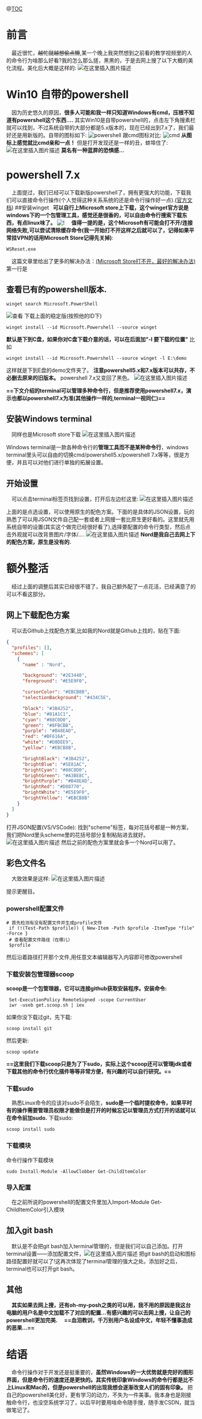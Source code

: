 @[TOC](目录)

# 前言
&ensp;&ensp;最近很忙，~~越忙就越想偷点懒~~,某一个晚上我突然想到之前看的教学视频里的人的命令行为啥那么好看?我的怎么那么搓，黑黑的，于是去网上搜了以下大概的美化流程。美化后大概是这样的:
![在这里插入图片描述](https://img-blog.csdnimg.cn/9d55cdc26e9443008217fca2dd47a723.png?x-oss-process=image/watermark,type_d3F5LXplbmhlaQ,shadow_50,text_Q1NETiBAVHJlZVRyYXZlbGVy,size_20,color_FFFFFF,t_70,g_se,x_16)


# Win10 自带的powershell

&ensp;&ensp;因为历史悠久的原因，**很多人可能和我一样只知道Windows有cmd，压根不知道有powershell这个东西....** 其实Win10是自带powershell的，点击左下角搜素栏就可以找到，不过系统自带的大部分都是5.x版本的，现在已经出到7.x了，我们最好还是用新版的。自带的图标如下:
![powershell](https://img-blog.csdnimg.cn/72722c82ba94453b9fab281525050386.png?x-oss-process=image/watermark,type_d3F5LXplbmhlaQ,shadow_50,text_Q1NETiBAVHJlZVRyYXZlbGVy,size_18,color_FFFFFF,t_70,g_se,x_16)
跟cmd图标对比:
![cmd](https://img-blog.csdnimg.cn/72854b3a2c9544a595d07c6dd460e579.png)
**从图标上感觉就比cmd亲和一点！** 但是打开发现还是一样的丑，蚌埠住了:
![在这里插入图片描述](https://img-blog.csdnimg.cn/af38755de77c42abbff662a1d6c2890d.png)
**莫名有一种蓝屏的恐惧感...**

# powershell 7.x
&ensp;&ensp;上面提过，我们已经可以下载新版powershell了，拥有更强大的功能，下载我们可以直接命令行操作(个人觉得这种关系系统的还是命令行操作好一点).([官方文档](https://docs.microsoft.com/zh-cn/powershell/scripting/install/installing-powershell-on-windows?view=powershell-7.2))
##安装winget
&ensp;**可以自行上Microsoft store上下载，这个winget官方说是windows下的一个包管理工具，感觉还是很香的，可以自由命令行搜索下载东西，有点linux味了。**
![!](https://img-blog.csdnimg.cn/e29f698b3d3b4b1ab520d95177254c1e.png)
&ensp;&ensp;**值得一提的是，这个Microsoft有可能会打不开/连接网络失败,可以尝试清除缓存命令(我一开始打不开这样之后就可以了，记得如果平常挂VPN的话用Microsoft Store记得先关掉)**:
``` shell
WSReset.exe
```
&ensp;&ensp;这篇文章里给出了更多的解决办法：[(Microsoft Store打不开，最好的解决办法)](https://zhuanlan.zhihu.com/p/343342776)
第一行是
## 查看已有的powershell版本.
``` shell
winget search Microsoft.PowerShell
```

![查看](https://img-blog.csdnimg.cn/42a793c8a51846dca0ee3e167676463e.png?x-oss-process=image/watermark,type_d3F5LXplbmhlaQ,shadow_50,text_Q1NETiBAVHJlZVRyYXZlbGVy,size_20,color_FFFFFF,t_70,g_se,x_16)
下载上面的稳定版(按照他的ID下)
``` shell
winget install --id Microsoft.Powershell --source winget
```
**默认是下到C盘，如果你对C盘下载介意的话，可以在后面加"-l 要下载的位置"**
比如 
```
winget install --id Microsoft.Powershell --source winget -l E:\demo
```

这样就是下到E盘的demo文件夹了。
**注意powershell5.x和7.x版本可以共存，不必删去原来的旧版本。**
powershell 7.x又变回了黑色。
![在这里插入图片描述](https://img-blog.csdnimg.cn/21eb7a09094f45459df6f6ea9b37941b.png?x-oss-process=image/watermark,type_d3F5LXplbmhlaQ,shadow_50,text_Q1NETiBAVHJlZVRyYXZlbGVy,size_20,color_FFFFFF,t_70,g_se,x_16)

**==下文介绍的terminal可以管理多种命令行，但是推荐使用powershell7.x，演示也都以powershell7.x为准(其他操作一样的,terminal一视同仁)==**

## 安装Windows terminal

&ensp;&ensp;同样也是Microsoft store下载
![在这里插入图片描述](https://img-blog.csdnimg.cn/4a30aa4303674bb5b38859d3f66ba09a.png)

Windows terminal是一款各种命令行的**管理工具而不是某种命令行**，windows terminal里头可以自由的切换cmd/powershell5.x/powershell 7.x等等，很是方便，并且可以对他们进行单独的拓展设置。

## 开始设置

&ensp;&ensp;可以点击terminal标签页找到设置，打开后左边栏这里:
![在这里插入图片描述](https://img-blog.csdnimg.cn/d6bb13c3e63248b6a6a34f4f76f102f3.png?x-oss-process=image/watermark,type_d3F5LXplbmhlaQ,shadow_50,text_Q1NETiBAVHJlZVRyYXZlbGVy,size_17,color_FFFFFF,t_70,g_se,x_16)

上面的是点选设置，可以使用原生的配色方案。下面的是具体的JSON设置，玩的熟悉了可以用JSON文件自己配一套或者上网搜一套比原生更好看的。这里就先用系统自带的设置(其实这个做完已经很好看了),选择要配置的命令行类型，然后点击外观就可以改背景图片/字体/....
![在这里插入图片描述](https://img-blog.csdnimg.cn/df0064d25bf442968b7f5b1ec6e9f3ec.png?x-oss-process=image/watermark,type_d3F5LXplbmhlaQ,shadow_50,text_Q1NETiBAVHJlZVRyYXZlbGVy,size_20,color_FFFFFF,t_70,g_se,x_16)
**Nord是我自己去网上下的配色方案，原生是没有的.**

# 额外整活

&ensp;&ensp;经过上面的调整后其实已经很不错了，我自己额外配了一点花活，已经满意了的可以不看这部分。

## 网上下载配色方案
&ensp;&ensp;可以去Github上找配色方案,比如我的Nord就是Github上找的，贴在下面:
``` JSON
{
  "profiles": [],
  "schemes": [
    {
      "name" : "Nord",

      "background": "#2E3440",
      "foreground": "#E5E9F0",

      "cursorColor": "#EBCB8B",
      "selectionBackground": "#434C5E",

      "black": "#3B4252",
      "blue": "#81A1C1",
      "cyan": "#88C0D0",
      "green": "#8FBCBB",
      "purple": "#B48EAD",
      "red": "#BF616A",
      "white": "#D8DEE9",
      "yellow": "#EBCB8B",

      "brightBlack": "#3B4252",
      "brightBlue": "#5E81AC",
      "brightCyan": "#88C0D0",
      "brightGreen": "#A3BE8C",
      "brightPurple": "#B48EAD",
      "brightRed": "#D08770",
      "brightWhite": "#E5E9F0",
      "brightYellow": "#EBCB8B"
    }
  ]
}
```
打开JSON配置(VS/VSCode):
找到"scheme"标签，每对花括号都是一种方案，我们把Nord里头scheme里的花括号部分复制粘贴进去就好。
![在这里插入图片描述](https://img-blog.csdnimg.cn/69467c71fdda4fd28b3436fd177d2579.png?x-oss-process=image/watermark,type_d3F5LXplbmhlaQ,shadow_50,text_Q1NETiBAVHJlZVRyYXZlbGVy,size_20,color_FFFFFF,t_70,g_se,x_16)
然后之前的配色方案里就会多一个Nord可以用了。


## 彩色文件名
&ensp;&ensp;大致效果是这样:
![在这里插入图片描述](https://img-blog.csdnimg.cn/7c3951d6fb934f2bbf0dd48c90ded185.png?x-oss-process=image/watermark,type_d3F5LXplbmhlaQ,shadow_50,text_Q1NETiBAVHJlZVRyYXZlbGVy,size_20,color_FFFFFF,t_70,g_se,x_16)

提示更醒目。

### powershell配置文件
``` shell
# 首先检测有没有配置文件并生成profile文件
 if (!(Test-Path $profile)) { New-Item -Path $profile -ItemType "file" -Force }
 # 查看配置文件路径（在哪儿）
 $profile
```
然后沿着路径打开那个文件,用任意文本编辑器写入内容即可修改powershell

### 下载安装包管理器scoop
**scoop是一个包管理器，它可以连接github获取安装程序。安装命令:**
``` shell 
 Set-ExecutionPolicy RemoteSigned -scope CurrentUser
 iwr -useb get.scoop.sh | iex
```
如果你没下载过git，先下载:
``` shell
scoop install git
```
然后更新:
``` shell
scoop update
```
**==这里我们下载scoop只是为了下sudo，实际上这个scoop还可以管理jdk或者下载其他的命令行优化插件等等非常方便，有兴趣的可以自行研究。==**


### 下载sudo
&ensp;&ensp;熟悉Linux命令的应该对sudo不会陌生，**sudo是一个临时提权命令，如果平时有的操作需要管理员权限才能做但是打开的时候忘记以管理员方式打开的话就可以在命令前加sudo.**
下载sudo:
``` shell
scoop install sudo
```

### 下载模块
命令行操作下载模块
``` shell
sudo Install-Module -AllowClobber Get-ChildItemColor
```

### 导入配置
&ensp;&ensp;在之前所说的powershell的配置文件里加入Import-Module Get-ChildItemColor引入模块

## 加入git bash
&ensp;&ensp;默认是不会把git bash加入terminal管理的，但是我们可以自己添加。打开terminal设置——添加配置文件，![在这里插入图片描述](https://img-blog.csdnimg.cn/0b38943aac524d8181a3d88c8c7e259f.png?x-oss-process=image/watermark,type_d3F5LXplbmhlaQ,shadow_50,text_Q1NETiBAVHJlZVRyYXZlbGVy,size_20,color_FFFFFF,t_70,g_se,x_16)
把git bash的启动和图标路径配置好就可以了!这再次体现了terminal管理的强大之处。添加好之后，terminal也可以打开git bash。

## 其他
&ensp;&ensp;**其实如果去网上搜，还有oh-my-posh之类的可以用，我不用的原因是我这台电脑的用户名是中文加载不了对应的配置...有感兴趣的可以去网上搜，让自己的powershell更加完美.**
&ensp;&ensp;**==血泪教训，千万别用户名设成中文，年轻不懂事造成的恶果...==**
# 结语
&ensp;&ensp;命令行操作对于开发还是挺重要的，**虽然Windows的一大优势就是完好的图形界面，但是命令行的速度还是更快的。其实传统印象Windows的命令行都是比不上Linux和Mac的，但是powershell的出现我想会逐渐改变人们的固有印象。** 把自己的powershell美化好，更有学习的动力，不失为一件美事。我本身也是刚接触命令行，也没空系统学习了，以后平时要用啥命令随手搜，随手发CSDN，就当做笔记了。





